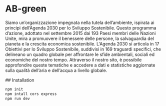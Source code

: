 # AB-green
<p> Siamo un’organizzazione impegnata nella tutela dell’ambiente, ispirata ai principi dell’Agenda 2030 per lo Sviluppo Sostenibile. Questo programma d’azione, adottato nel settembre 2015 dai 193 Paesi membri delle Nazioni Unite, mira a promuovere il benessere delle persone, la salvaguardia del pianeta e la crescita economica sostenibile. L'Agenda 2030 si articola in 17 Obiettivi per lo Sviluppo Sostenibile, suddivisi in 169 traguardi specifici, che delineano un quadro globale per affrontare le sfide ambientali, sociali ed economiche del nostro tempo. Attraverso il nostro sito, è possibile approfondire queste tematiche e accedere a dati e statistiche aggiornate sulla qualità dell’aria e dell’acqua a livello globale.
          </p>
## Installation

```bash
npm init
npm intall cors express
npm run dev
```
